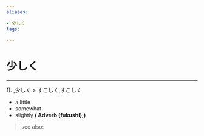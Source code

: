 ```yaml
---
aliases:
    
- 少しく
tags:
    
---
```


# 少しく
---
1).
,少しく > すこしく,すこしく

- a little
- somewhat
- slightly
**( Adverb (fukushi);)**
> see also: 
            